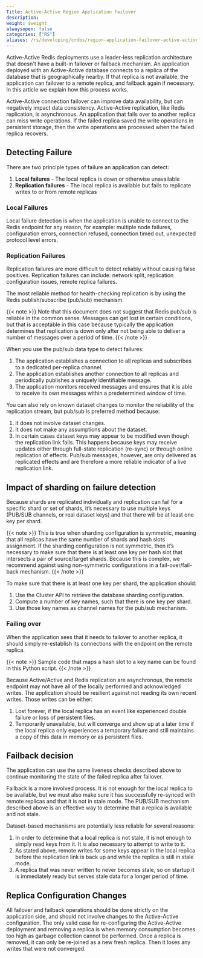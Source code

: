 ```yaml
---
Title: Active-Active Region Application Failover
description:
weight: $weight
alwaysopen: false
categories: ["RS"]
aliases: /rs/developing/crdbs/region-application-failover-active-active/
---
```

Active-Active Redis deployments use a leader-less replication architecture that doesn't have a built-in failover or failback mechanism.
An application deployed with an Active-Active database connects to a replica of the database that is geographically nearby.
If that replica is not available, the application can failover to a remote replica, and failback again if necessary.
In this article we explain how this process works.

Active-Active connection failover can improve data availability, but can negatively impact data consistency.
Active-Active replication, like Redis replication, is asynchronous.
An application that fails over to another replica can miss write operations.
If the failed replica saved the write operations in persistent storage,
then the write operations are processed when the failed replica recovers.

## Detecting Failure

There are two principle types of failure an application can detect:

1. **Local failures** - The local replica is down or otherwise unavailable
1. **Replication failures** - The local replica is available but fails to replicate writes to or from remote replicas

### Local Failures

Local failure detection is when the application is unable to connect to the Redis endpoint for any reason, for example: multiple node failures, configuration errors, connection refused, connection timed out, unexpected protocol level errors.

### Replication Failures

Replication failures are more difficult to detect reliably without causing false positives. Replication failures can include: network split, replication configuration issues, remote replica failures.

The most reliable method for health-checking replication is by using the Redis publish/subscribe (pub/sub) mechanism.

{{< note >}}
Note that this document does not suggest that Redis pub/sub is reliable in the common sense. Messages can get lost in certain conditions, but that is acceptable in this case because typically the application determines that replication is down only after not being able to deliver a number of messages over a period of time.
{{< /note >}}

When you use the pub/sub data type to detect failures:

1. The application establishes a connection to all replicas and subscribes to a dedicated per-replica channel.
1. The application establishes another connection to all replicas and periodically publishes a uniquely identifiable message.
1. The application monitors received messages and ensures that it is able to receive its own messages within a predetermined window of time.

You can also rely on known dataset changes to monitor the reliability of the replication stream,
but pub/sub is preferred method because:

1. It does not involve dataset changes.
1. It does not make any assumptions about the dataset.
1. In certain cases dataset keys may appear to be modified even though the replication link fails. This happens because keys may receive updates either through full-state replication (re-sync) or through online replication of effects. Pub/sub messages, however, are only delivered as replicated effects and are therefore a more reliable indicator of a live replication link.

## Impact of sharding on failure detection

Because shards are replicated individually and replication can fail for a specific shard or set of shards,
it’s necessary to use multiple keys (PUB/SUB channels, or real dataset keys) and that there will be at least one key per shard.

{{< note >}}
This is true when sharding configuration is symmetric, meaning that all replicas have the same number of shards and hash slots assignment.
If the sharding configuration is not symmetric, then it’s necessary to make sure that there is at least one key per hash slot that intersects a pair of source/target shards.
Because this is complex, we recommend against using non-symmetric configurations in a fail-over/fail-back mechanism.
{{< /note >}}

To make sure that there is at least one key per shard, the application should:

1. Use the Cluster API to retrieve the database sharding configuration.
1. Compute a number of key names, such that there is one key per shard.
1. Use those key names as channel names for the pub/sub mechanism.

### Failing over

When the application sees that it needs to failover to another replica, it should simply re-establish its connections with the endpoint on the remote replica.

{{< note >}}
Sample code that maps a hash slot to a key name can be found in this Python script.
{{< /note >}}

Because Active/Active and Redis replication are asynchronous, the remote endpoint may not have all of the locally performed and acknowledged writes. The application should be resilient against not reading its own recent writes. Those writes can be either:

1. Lost forever, if the local replica has an event like experienced double failure or loss of persistent files.
1. Temporarily unavailable, but will converge and show up at a later time if the local replica only experiences a temporary failure and still maintains a copy of this data in memory or as persistent files.

## Failback decision

The application can use the same liveness checks described above to continue monitoring the state of the failed replica after failover.

Failback is a more involved process. It is not enough for the local replica to be available, but we must also make sure it has successfully re-synced with remote replicas and that it is not in stale mode.
The PUB/SUB mechanism described above is an effective way to determine that a replica is available and not stale.

Dataset-based mechanisms are potentially less reliable for several reasons:

1. In order to determine that a local replica is not stale, it is not enough to simply read keys from it. It is also necessary to attempt to write to it.
1. As stated above, remote writes for some keys appear in the local replica before the replication link is back up and while the replica is still in stale mode.
1. A replica that was never written to never becomes stale, so on startup it is immediately ready but serves stale data for a longer period of time.

## Replica Configuration Changes

All failover and failback operations should be done strictly on the application side, and should not involve changes to the Active-Active configuration.
The only valid case for re-configuring the Active-Active deployment and removing a replica is when memory consumption becomes too high as garbage collection cannot be performed.
Once a replica is removed, it can only be re-joined as a new fresh replica. Then it loses any writes that were not converged.
